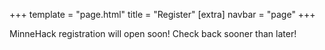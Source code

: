 +++
template = "page.html"
title = "Register"
[extra]
navbar = "page"
+++

MinneHack registration will open soon! Check back sooner than later!
